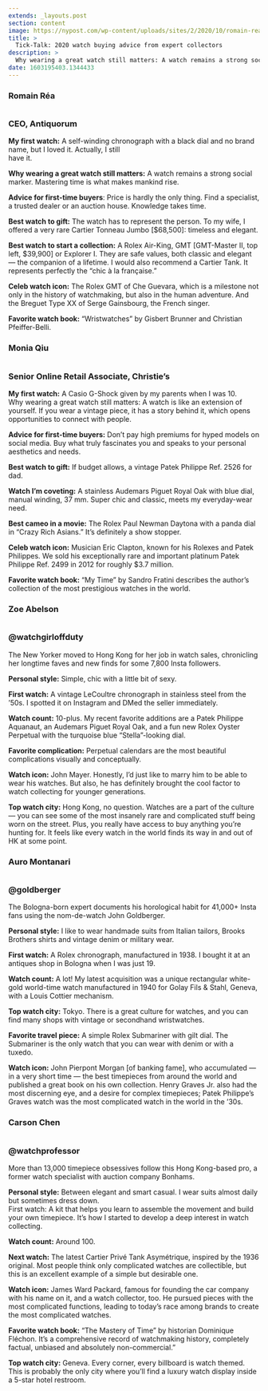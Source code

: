```yaml
--- 
extends: _layouts.post 
section: content 
image: https://nypost.com/wp-content/uploads/sites/2/2020/10/romain-rea-cartier-watch-copy.jpg?quality=90&strip=all&w=1200 
title: > 
  Tick-Talk: 2020 watch buying advice from expert collectors 
description: > 
  Why wearing a great watch still matters: A watch remains a strong social marker.Why wearing a great watch still matters: A watch is like an extension of yourself.Most people think only complicated watches are collectible, but this is an excellent example of a simple but desirable one.Watch icon: James Ward Packard, famous for founding the car company with his name on it, and a watch collector, too.He pursued pieces with the most complicated functions, leading to today’s race among brands to create the most complicated watches. 
date: 1603195403.1344433 
--- 
```

<div><h3><p>Romain R&#233;a</p><br>
CEO, Antiquorum</h3>
 
<p><strong>My first watch:</strong>&#160;A self-winding chronograph with a black dial and no brand name, but I loved it. Actually, I still<br>
have it.</p>
<p><strong>Why wearing a great watch still matters:</strong> A watch remains a strong social marker. Mastering time is what makes mankind rise.</p>
<p><strong>Advice for first-time buyers</strong>: Price is hardly the only thing. Find a specialist, a trusted dealer or an auction house. Knowledge takes time.</p>
<p><strong>Best watch to gift:</strong> The watch has to represent the person. To my wife, I offered a very rare Cartier Tonneau Jumbo [$68,500]: timeless and elegant.</p>
<p><strong>Best watch to start a collection:</strong> A Rolex Air-King, GMT [GMT-Master II, top left, $39,900] or Explorer I. They are safe values, both classic and elegant &#8212; the companion of a lifetime. I would also recommend a Cartier Tank. It represents perfectly the &#8220;chic &#224; la fran&#231;aise.&#8221;</p>
<p><strong>Celeb watch icon:</strong> The Rolex GMT of Che Guevara, which is a milestone not only in the history of watchmaking, but also in the human adventure. And the Breguet Type XX of Serge Gainsbourg, the French singer.</p>
<p><strong>Favorite watch book:</strong> &#8220;Wristwatches&#8221; by Gisbert Brunner and Christian Pfeiffer-Belli.</p>

<h3><p>Monia Qiu</p><br>
Senior Online Retail Associate, Christie&#8217;s</h3>
 
<p><strong>My first watch:</strong>&#160;A Casio G-Shock given by my parents when I was 10.<br>
Why wearing a great watch still matters: A watch is like an extension of yourself. If you wear a vintage piece, it has a story behind it, which opens opportunities to connect with people.</p>
<p><strong>Advice for first-time buyers:</strong> Don&#8217;t pay high premiums for hyped models on social media. Buy what truly fascinates you and speaks to your personal aesthetics and needs.</p>
<p><strong>Best watch to gift:</strong> If budget allows, a vintage Patek Philippe Ref. 2526 for dad.</p>
<p><strong>Watch I&#8217;m coveting:</strong> A stainless Audemars Piguet Royal Oak with blue dial, manual winding, 37 mm. Super chic and classic, meets my everyday-wear need.</p>
<p><strong>Best cameo in a movie:</strong> The Rolex Paul Newman Daytona with a panda dial in &#8220;Crazy Rich Asians.&#8221; It&#8217;s definitely a show stopper.</p>
<p><strong>Celeb watch icon:</strong> Musician Eric Clapton, known for his Rolexes and Patek Philippes. We sold his exceptionally rare and important platinum Patek Philippe Ref. 2499 in 2012 for roughly $3.7 million.</p>
<p><strong>Favorite watch book:</strong> &#8220;My Time&#8221; by Sandro Fratini describes the author&#8217;s collection of the most prestigious watches in the world.</p>

<h3><p>Zoe Abelson</p><br>
@watchgirloffduty</h3>
<p>The New Yorker moved to Hong Kong for her job in watch sales, chronicling her longtime faves and new finds for some 7,800 Insta followers.</p>
 
<p><strong>Personal style:</strong> Simple, chic with a little bit of sexy.</p>
<p><strong>First watch:</strong>&#160;A vintage LeCoultre chronograph in stainless steel from the &#8217;50s. I spotted it on Instagram and DMed the seller immediately.</p>
<p><strong>Watch count:</strong> 10-plus. My recent favorite additions are a Patek Philippe Aquanaut, an Audemars Piguet Royal Oak, and a fun new Rolex Oyster Perpetual with the turquoise blue &#8220;Stella&#8221;-looking dial.</p>
<p><strong>Favorite complication:</strong> Perpetual calendars are the most beautiful complications visually and conceptually.</p>
<p><strong>Watch icon:</strong> John Mayer. Honestly, I&#8217;d just like to marry him to be able to wear his watches. But also, he has definitely brought the cool factor to watch collecting for younger generations.</p>
<p><strong>Top watch city:</strong>&#160;Hong Kong, no question. Watches are a part of the culture &#8212; you can see some of the most insanely rare and complicated stuff being worn on the street. Plus, you really have access to buy anything you&#8217;re hunting for. It feels like every watch in the world finds its way in and out of HK at some point.</p>

<h3><p>Auro Montanari</p><br>
@goldberger</h3>
<p>The Bologna-born expert documents his horological habit for 41,000+ Insta fans using the nom-de-watch John Goldberger.</p>
 
<p><strong>Personal style:</strong> I like to wear handmade suits from Italian tailors, Brooks Brothers shirts and vintage denim or military wear.</p>
<p><strong>First watch:</strong>&#160;A Rolex chronograph, manufactured in 1938. I bought it at an antiques shop in Bologna when I was just 19.</p>
<p><strong>Watch count:</strong> A lot! My latest acquisition was a unique rectangular white-gold world-time watch manufactured in 1940 for Golay Fils &amp; Stahl, Geneva, with a Louis Cottier mechanism.</p>
<p><strong>Top watch city:</strong>&#160;Tokyo. There is a great culture for watches, and you can find many shops with vintage or secondhand wristwatches.</p>
<p><strong>Favorite travel piece:</strong> A simple Rolex Submariner with gilt dial. The Submariner is the only watch that you can wear with denim or with a tuxedo.</p>
<p><strong>Watch icon:</strong>&#160;John Pierpont Morgan [of banking fame], who accumulated &#8212; in a very short time &#8212; the best timepieces from around the world and published a great book on his own collection. Henry Graves Jr. also had the most discerning eye, and a desire for complex timepieces; Patek Philippe&#8217;s Graves watch was the most complicated watch in the world in the &#8217;30s.</p>

<h3><p>Carson Chen</p><br>
@watchprofessor</h3>
<p>More than 13,000 timepiece obsessives follow this Hong Kong-based pro, a former watch specialist with auction company Bonhams.</p>
 
<p><strong>Personal style:</strong> Between elegant and smart casual. I wear suits almost daily but sometimes dress down.<br>
First watch: A kit that helps you learn to assemble the movement and build your own timepiece. It&#8217;s how I started to develop a deep interest in watch collecting.</p>
<p><strong>Watch count:</strong> Around 100.</p>
<p><strong>Next watch:</strong> The latest Cartier Priv&#233; Tank Asym&#233;trique, inspired by the 1936 original. Most people think only complicated watches are collectible, but this is an excellent example of a simple but desirable one.</p>
<p><strong>Watch icon:</strong> James Ward Packard, famous for founding the car company with his name on it, and a watch collector, too. He pursued pieces with the most complicated functions, leading to today&#8217;s race among brands to create the most complicated watches.</p>
<p><strong>Favorite watch book:</strong> &#8220;The Mastery of Time&#8221; by historian Dominique Fl&#233;chon. It&#8217;s a comprehensive record of watchmaking history, completely factual, unbiased and absolutely non-commercial.&#8221;</p>
<p><strong>Top watch city:</strong> Geneva. Every corner, every billboard is watch themed. This is probably the only city where you&#8217;ll find a luxury watch display inside a 5-star hotel restroom.</p>
			</div>